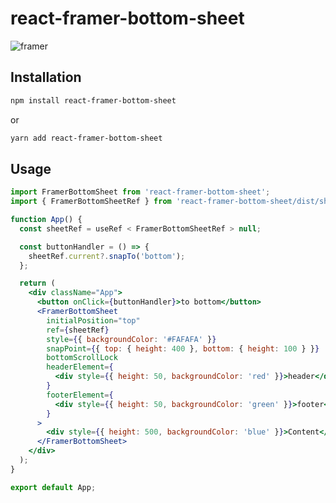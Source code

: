 # react-framer-bottom-sheet

![framer](https://github.com/qirtudgus/react-framer-bottom-sheet/assets/70016257/3efd07a1-2b77-4dad-8dba-60f8d2f64512)

## Installation

```sh
npm install react-framer-bottom-sheet
```

or

```sh
yarn add react-framer-bottom-sheet
```

## Usage

```jsx
import FramerBottomSheet from 'react-framer-bottom-sheet';
import { FramerBottomSheetRef } from 'react-framer-bottom-sheet/dist/sheetType';

function App() {
  const sheetRef = useRef < FramerBottomSheetRef > null;

  const buttonHandler = () => {
    sheetRef.current?.snapTo('bottom');
  };

  return (
    <div className="App">
      <button onClick={buttonHandler}>to bottom</button>
      <FramerBottomSheet
        initialPosition="top"
        ref={sheetRef}
        style={{ backgroundColor: '#FAFAFA' }}
        snapPoint={{ top: { height: 400 }, bottom: { height: 100 } }}
        bottomScrollLock
        headerElement={
          <div style={{ height: 50, backgroundColor: 'red' }}>header</div>
        }
        footerElement={
          <div style={{ height: 50, backgroundColor: 'green' }}>footer</div>
        }
      >
        <div style={{ height: 500, backgroundColor: 'blue' }}>Content</div>
      </FramerBottomSheet>
    </div>
  );
}

export default App;
```
